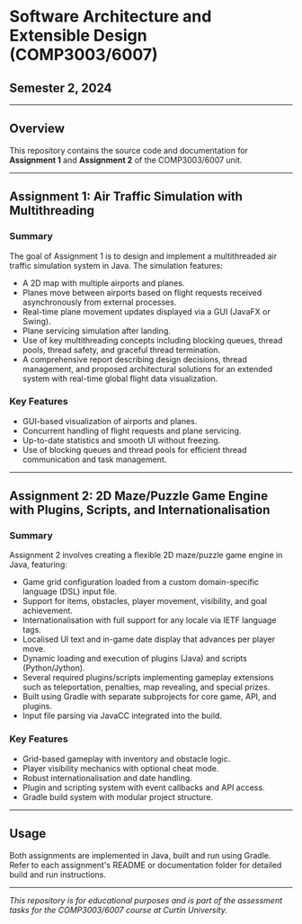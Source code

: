 # Software Architecture and Extensible Design (COMP3003/6007)  
## Semester 2, 2024

---

## Overview

This repository contains the source code and documentation for **Assignment 1** and **Assignment 2** of the COMP3003/6007 unit.

---

## Assignment 1: Air Traffic Simulation with Multithreading


### Summary

The goal of Assignment 1 is to design and implement a multithreaded air traffic simulation system in Java. The simulation features:

- A 2D map with multiple airports and planes.
- Planes move between airports based on flight requests received asynchronously from external processes.
- Real-time plane movement updates displayed via a GUI (JavaFX or Swing).
- Plane servicing simulation after landing.
- Use of key multithreading concepts including blocking queues, thread pools, thread safety, and graceful thread termination.
- A comprehensive report describing design decisions, thread management, and proposed architectural solutions for an extended system with real-time global flight data visualization.

### Key Features

- GUI-based visualization of airports and planes.
- Concurrent handling of flight requests and plane servicing.
- Up-to-date statistics and smooth UI without freezing.
- Use of blocking queues and thread pools for efficient thread communication and task management.

---

## Assignment 2: 2D Maze/Puzzle Game Engine with Plugins, Scripts, and Internationalisation


### Summary

Assignment 2 involves creating a flexible 2D maze/puzzle game engine in Java, featuring:

- Game grid configuration loaded from a custom domain-specific language (DSL) input file.
- Support for items, obstacles, player movement, visibility, and goal achievement.
- Internationalisation with full support for any locale via IETF language tags.
- Localised UI text and in-game date display that advances per player move.
- Dynamic loading and execution of plugins (Java) and scripts (Python/Jython).
- Several required plugins/scripts implementing gameplay extensions such as teleportation, penalties, map revealing, and special prizes.
- Built using Gradle with separate subprojects for core game, API, and plugins.
- Input file parsing via JavaCC integrated into the build.

### Key Features

- Grid-based gameplay with inventory and obstacle logic.
- Player visibility mechanics with optional cheat mode.
- Robust internationalisation and date handling.
- Plugin and scripting system with event callbacks and API access.
- Gradle build system with modular project structure.

---

## Usage

Both assignments are implemented in Java, built and run using Gradle. Refer to each assignment's README or documentation folder for detailed build and run instructions.

---

*This repository is for educational purposes and is part of the assessment tasks for the COMP3003/6007 course at Curtin University.*
